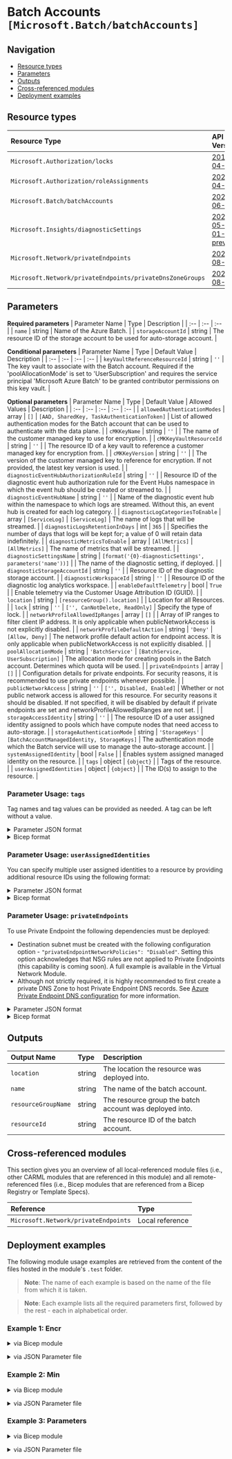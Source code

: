 # Batch Accounts `[Microsoft.Batch/batchAccounts]`

## Navigation

- [Resource types](#Resource-types)
- [Parameters](#Parameters)
- [Outputs](#Outputs)
- [Cross-referenced modules](#Cross-referenced-modules)
- [Deployment examples](#Deployment-examples)

## Resource types

| Resource Type | API Version |
| :-- | :-- |
| `Microsoft.Authorization/locks` | [2017-04-01](https://docs.microsoft.com/en-us/azure/templates/Microsoft.Authorization/2017-04-01/locks) |
| `Microsoft.Authorization/roleAssignments` | [2022-04-01](https://docs.microsoft.com/en-us/azure/templates/Microsoft.Authorization/2022-04-01/roleAssignments) |
| `Microsoft.Batch/batchAccounts` | [2022-06-01](https://docs.microsoft.com/en-us/azure/templates/Microsoft.Batch/2022-06-01/batchAccounts) |
| `Microsoft.Insights/diagnosticSettings` | [2021-05-01-preview](https://docs.microsoft.com/en-us/azure/templates/Microsoft.Insights/2021-05-01-preview/diagnosticSettings) |
| `Microsoft.Network/privateEndpoints` | [2021-08-01](https://docs.microsoft.com/en-us/azure/templates/Microsoft.Network/2021-08-01/privateEndpoints) |
| `Microsoft.Network/privateEndpoints/privateDnsZoneGroups` | [2021-08-01](https://docs.microsoft.com/en-us/azure/templates/Microsoft.Network/2021-08-01/privateEndpoints/privateDnsZoneGroups) |

## Parameters

**Required parameters**
| Parameter Name | Type | Description |
| :-- | :-- | :-- |
| `name` | string | Name of the Azure Batch. |
| `storageAccountId` | string | The resource ID of the storage account to be used for auto-storage account. |

**Conditional parameters**
| Parameter Name | Type | Default Value | Description |
| :-- | :-- | :-- | :-- |
| `keyVaultReferenceResourceId` | string | `''` | The key vault to associate with the Batch account. Required if the 'poolAllocationMode' is set to 'UserSubscription' and requires the service principal 'Microsoft Azure Batch' to be granted contributor permissions on this key vault. |

**Optional parameters**
| Parameter Name | Type | Default Value | Allowed Values | Description |
| :-- | :-- | :-- | :-- | :-- |
| `allowedAuthenticationModes` | array | `[]` | `[AAD, SharedKey, TaskAuthenticationToken]` | List of allowed authentication modes for the Batch account that can be used to authenticate with the data plane. |
| `cMKKeyName` | string | `''` |  | The name of the customer managed key to use for encryption. |
| `cMKKeyVaultResourceId` | string | `''` |  | The resource ID of a key vault to reference a customer managed key for encryption from. |
| `cMKKeyVersion` | string | `''` |  | The version of the customer managed key to reference for encryption. If not provided, the latest key version is used. |
| `diagnosticEventHubAuthorizationRuleId` | string | `''` |  | Resource ID of the diagnostic event hub authorization rule for the Event Hubs namespace in which the event hub should be created or streamed to. |
| `diagnosticEventHubName` | string | `''` |  | Name of the diagnostic event hub within the namespace to which logs are streamed. Without this, an event hub is created for each log category. |
| `diagnosticLogCategoriesToEnable` | array | `[ServiceLog]` | `[ServiceLog]` | The name of logs that will be streamed. |
| `diagnosticLogsRetentionInDays` | int | `365` |  | Specifies the number of days that logs will be kept for; a value of 0 will retain data indefinitely. |
| `diagnosticMetricsToEnable` | array | `[AllMetrics]` | `[AllMetrics]` | The name of metrics that will be streamed. |
| `diagnosticSettingsName` | string | `[format('{0}-diagnosticSettings', parameters('name'))]` |  | The name of the diagnostic setting, if deployed. |
| `diagnosticStorageAccountId` | string | `''` |  | Resource ID of the diagnostic storage account. |
| `diagnosticWorkspaceId` | string | `''` |  | Resource ID of the diagnostic log analytics workspace. |
| `enableDefaultTelemetry` | bool | `True` |  | Enable telemetry via the Customer Usage Attribution ID (GUID). |
| `location` | string | `[resourceGroup().location]` |  | Location for all Resources. |
| `lock` | string | `''` | `['', CanNotDelete, ReadOnly]` | Specify the type of lock. |
| `networkProfileAllowedIpRanges` | array | `[]` |  | Array of IP ranges to filter client IP address. It is only applicable when publicNetworkAccess is not explicitly disabled. |
| `networkProfileDefaultAction` | string | `'Deny'` | `[Allow, Deny]` | The network profile default action for endpoint access. It is only applicable when publicNetworkAccess is not explicitly disabled. |
| `poolAllocationMode` | string | `'BatchService'` | `[BatchService, UserSubscription]` | The allocation mode for creating pools in the Batch account. Determines which quota will be used. |
| `privateEndpoints` | array | `[]` |  | Configuration details for private endpoints. For security reasons, it is recommended to use private endpoints whenever possible. |
| `publicNetworkAccess` | string | `''` | `['', Disabled, Enabled]` | Whether or not public network access is allowed for this resource. For security reasons it should be disabled. If not specified, it will be disabled by default if private endpoints are set and networkProfileAllowedIpRanges are not set. |
| `storageAccessIdentity` | string | `''` |  | The resource ID of a user assigned identity assigned to pools which have compute nodes that need access to auto-storage. |
| `storageAuthenticationMode` | string | `'StorageKeys'` | `[BatchAccountManagedIdentity, StorageKeys]` | The authentication mode which the Batch service will use to manage the auto-storage account. |
| `systemAssignedIdentity` | bool | `False` |  | Enables system assigned managed identity on the resource. |
| `tags` | object | `{object}` |  | Tags of the resource. |
| `userAssignedIdentities` | object | `{object}` |  | The ID(s) to assign to the resource. |


### Parameter Usage: `tags`

Tag names and tag values can be provided as needed. A tag can be left without a value.

<details>

<summary>Parameter JSON format</summary>

```json
"tags": {
    "value": {
        "Environment": "Non-Prod",
        "Contact": "test.user@testcompany.com",
        "PurchaseOrder": "1234",
        "CostCenter": "7890",
        "ServiceName": "DeploymentValidation",
        "Role": "DeploymentValidation"
    }
}
```

</details>

<details>

<summary>Bicep format</summary>

```bicep
tags: {
    Environment: 'Non-Prod'
    Contact: 'test.user@testcompany.com'
    PurchaseOrder: '1234'
    CostCenter: '7890'
    ServiceName: 'DeploymentValidation'
    Role: 'DeploymentValidation'
}
```

</details>
<p>

### Parameter Usage: `userAssignedIdentities`

You can specify multiple user assigned identities to a resource by providing additional resource IDs using the following format:

<details>

<summary>Parameter JSON format</summary>

```json
"userAssignedIdentities": {
    "value": {
        "/subscriptions/12345678-1234-1234-1234-123456789012/resourcegroups/validation-rg/providers/Microsoft.ManagedIdentity/userAssignedIdentities/adp-sxx-az-msi-x-001": {},
        "/subscriptions/12345678-1234-1234-1234-123456789012/resourcegroups/validation-rg/providers/Microsoft.ManagedIdentity/userAssignedIdentities/adp-sxx-az-msi-x-002": {}
    }
}
```

</details>

<details>

<summary>Bicep format</summary>

```bicep
userAssignedIdentities: {
    '/subscriptions/12345678-1234-1234-1234-123456789012/resourcegroups/validation-rg/providers/Microsoft.ManagedIdentity/userAssignedIdentities/adp-sxx-az-msi-x-001': {}
    '/subscriptions/12345678-1234-1234-1234-123456789012/resourcegroups/validation-rg/providers/Microsoft.ManagedIdentity/userAssignedIdentities/adp-sxx-az-msi-x-002': {}
}
```

</details>
<p>

### Parameter Usage: `privateEndpoints`

To use Private Endpoint the following dependencies must be deployed:

- Destination subnet must be created with the following configuration option - `"privateEndpointNetworkPolicies": "Disabled"`.  Setting this option acknowledges that NSG rules are not applied to Private Endpoints (this capability is coming soon). A full example is available in the Virtual Network Module.
- Although not strictly required, it is highly recommended to first create a private DNS Zone to host Private Endpoint DNS records. See [Azure Private Endpoint DNS configuration](https://docs.microsoft.com/en-us/azure/private-link/private-endpoint-dns) for more information.

<details>

<summary>Parameter JSON format</summary>

```json
"privateEndpoints": {
    "value": [
        // Example showing all available fields
        {
            "name": "sxx-az-pe", // Optional: Name will be automatically generated if one is not provided here
            "subnetResourceId": "/subscriptions/<<subscriptionId>>/resourceGroups/validation-rg/providers/Microsoft.Network/virtualNetworks/sxx-az-vnet-x-001/subnets/sxx-az-subnet-x-001",
            "service": "<<serviceName>>", // e.g. vault, registry, file, blob, queue, table etc.
            "privateDnsZoneGroup": {
                "privateDNSResourceIds": [ // Optional: No DNS record will be created if a private DNS zone Resource ID is not specified
                    "/subscriptions/<<subscriptionId>>/resourceGroups/validation-rg/providers/Microsoft.Network/privateDnsZones/privatelink.blob.core.windows.net"
                ]
            },
            "customDnsConfigs": [ // Optional
                {
                    "fqdn": "customname.test.local",
                    "ipAddresses": [
                        "10.10.10.10"
                    ]
                }
            ]
        },
        // Example showing only mandatory fields
        {
            "subnetResourceId": "/subscriptions/<<subscriptionId>>/resourceGroups/validation-rg/providers/Microsoft.Network/virtualNetworks/sxx-az-vnet-x-001/subnets/sxx-az-subnet-x-001",
            "service": "<<serviceName>>" // e.g. vault, registry, file, blob, queue, table etc.
        }
    ]
}
```

</details>

<details>

<summary>Bicep format</summary>

```bicep
privateEndpoints:  [
    // Example showing all available fields
    {
        name: 'sxx-az-pe' // Optional: Name will be automatically generated if one is not provided here
        subnetResourceId: '/subscriptions/<<subscriptionId>>/resourceGroups/validation-rg/providers/Microsoft.Network/virtualNetworks/sxx-az-vnet-x-001/subnets/sxx-az-subnet-x-001'
        service: '<<serviceName>>' // e.g. vault registry file blob queue table etc.
        privateDnsZoneGroups: {
            privateDNSResourceIds: [ // Optional: No DNS record will be created if a private DNS zone Resource ID is not specified
                '/subscriptions/<<subscriptionId>>/resourceGroups/validation-rg/providers/Microsoft.Network/privateDnsZones/privatelink.blob.core.windows.net'
            ]
        }
        // Optional
        customDnsConfigs: [
            {
                fqdn: 'customname.test.local'
                ipAddresses: [
                    '10.10.10.10'
                ]
            }
        ]
    }
    // Example showing only mandatory fields
    {
        subnetResourceId: '/subscriptions/<<subscriptionId>>/resourceGroups/validation-rg/providers/Microsoft.Network/virtualNetworks/sxx-az-vnet-x-001/subnets/sxx-az-subnet-x-001'
        service: '<<serviceName>>' // e.g. vault registry file blob queue table etc.
    }
]
```

</details>
<p>

## Outputs

| Output Name | Type | Description |
| :-- | :-- | :-- |
| `location` | string | The location the resource was deployed into. |
| `name` | string | The name of the batch account. |
| `resourceGroupName` | string | The resource group the batch account was deployed into. |
| `resourceId` | string | The resource ID of the batch account. |

## Cross-referenced modules

This section gives you an overview of all local-referenced module files (i.e., other CARML modules that are referenced in this module) and all remote-referenced files (i.e., Bicep modules that are referenced from a Bicep Registry or Template Specs).

| Reference | Type |
| :-- | :-- |
| `Microsoft.Network/privateEndpoints` | Local reference |

## Deployment examples

The following module usage examples are retrieved from the content of the files hosted in the module's `.test` folder.
   >**Note**: The name of each example is based on the name of the file from which it is taken.

   >**Note**: Each example lists all the required parameters first, followed by the rest - each in alphabetical order.

<h3>Example 1: Encr</h3>

<details>

<summary>via Bicep module</summary>

```bicep
module batchAccounts './Microsoft.Batch/batchAccounts/deploy.bicep' = {
  name: '${uniqueString(deployment().name)}-BatchAccounts'
  params: {
    // Required parameters
    name: '<<namePrefix>>azbaweuencr001'
    storageAccountId: '/subscriptions/<<subscriptionId>>/resourceGroups/validation-rg/providers/Microsoft.Storage/storageAccounts/adp<<namePrefix>>azsax001'
    // Non-required parameters
    cMKKeyName: 'keyEncryptionKey'
    cMKKeyVaultResourceId: '/subscriptions/<<subscriptionId>>/resourceGroups/validation-rg/providers/Microsoft.KeyVault/vaults/adp-<<namePrefix>>-az-kv-nopr-002'
    poolAllocationMode: 'BatchService'
    privateEndpoints: [
      {
        privateDnsZoneGroup: {
          privateDNSResourceIds: [
            '/subscriptions/<<subscriptionId>>/resourceGroups/validation-rg/providers/Microsoft.Network/privateDnsZones/privatelink.batch.azure.com'
          ]
        }
        service: 'batchAccount'
        subnetResourceId: '/subscriptions/<<subscriptionId>>/resourceGroups/validation-rg/providers/Microsoft.Network/virtualNetworks/adp-<<namePrefix>>-az-vnet-x-001/subnets/<<namePrefix>>-az-subnet-x-005-privateEndpoints'
      }
    ]
    storageAccessIdentity: '/subscriptions/<<subscriptionId>>/resourcegroups/validation-rg/providers/Microsoft.ManagedIdentity/userAssignedIdentities/adp-<<namePrefix>>-az-msi-x-001'
    storageAuthenticationMode: 'BatchAccountManagedIdentity'
    userAssignedIdentities: {
      '/subscriptions/<<subscriptionId>>/resourcegroups/validation-rg/providers/Microsoft.ManagedIdentity/userAssignedIdentities/adp-<<namePrefix>>-az-msi-x-001': {}
    }
  }
}
```

</details>
<p>

<details>

<summary>via JSON Parameter file</summary>

```json
{
  "$schema": "https://schema.management.azure.com/schemas/2019-04-01/deploymentParameters.json#",
  "contentVersion": "1.0.0.0",
  "parameters": {
    // Required parameters
    "name": {
      "value": "<<namePrefix>>azbaweuencr001"
    },
    "storageAccountId": {
      "value": "/subscriptions/<<subscriptionId>>/resourceGroups/validation-rg/providers/Microsoft.Storage/storageAccounts/adp<<namePrefix>>azsax001"
    },
    // Non-required parameters
    "cMKKeyName": {
      "value": "keyEncryptionKey"
    },
    "cMKKeyVaultResourceId": {
      "value": "/subscriptions/<<subscriptionId>>/resourceGroups/validation-rg/providers/Microsoft.KeyVault/vaults/adp-<<namePrefix>>-az-kv-nopr-002"
    },
    "poolAllocationMode": {
      "value": "BatchService"
    },
    "privateEndpoints": {
      "value": [
        {
          "privateDnsZoneGroup": {
            "privateDNSResourceIds": [
              "/subscriptions/<<subscriptionId>>/resourceGroups/validation-rg/providers/Microsoft.Network/privateDnsZones/privatelink.batch.azure.com"
            ]
          },
          "service": "batchAccount",
          "subnetResourceId": "/subscriptions/<<subscriptionId>>/resourceGroups/validation-rg/providers/Microsoft.Network/virtualNetworks/adp-<<namePrefix>>-az-vnet-x-001/subnets/<<namePrefix>>-az-subnet-x-005-privateEndpoints"
        }
      ]
    },
    "storageAccessIdentity": {
      "value": "/subscriptions/<<subscriptionId>>/resourcegroups/validation-rg/providers/Microsoft.ManagedIdentity/userAssignedIdentities/adp-<<namePrefix>>-az-msi-x-001"
    },
    "storageAuthenticationMode": {
      "value": "BatchAccountManagedIdentity"
    },
    "userAssignedIdentities": {
      "value": {
        "/subscriptions/<<subscriptionId>>/resourcegroups/validation-rg/providers/Microsoft.ManagedIdentity/userAssignedIdentities/adp-<<namePrefix>>-az-msi-x-001": {}
      }
    }
  }
}
```

</details>
<p>

<h3>Example 2: Min</h3>

<details>

<summary>via Bicep module</summary>

```bicep
module batchAccounts './Microsoft.Batch/batchAccounts/deploy.bicep' = {
  name: '${uniqueString(deployment().name)}-BatchAccounts'
  params: {
    // Required parameters
    name: '<<namePrefix>>azbaweumin001'
    storageAccountId: '/subscriptions/<<subscriptionId>>/resourceGroups/validation-rg/providers/Microsoft.Storage/storageAccounts/adp<<namePrefix>>azsax001'
  }
}
```

</details>
<p>

<details>

<summary>via JSON Parameter file</summary>

```json
{
  "$schema": "https://schema.management.azure.com/schemas/2019-04-01/deploymentParameters.json#",
  "contentVersion": "1.0.0.0",
  "parameters": {
    // Required parameters
    "name": {
      "value": "<<namePrefix>>azbaweumin001"
    },
    "storageAccountId": {
      "value": "/subscriptions/<<subscriptionId>>/resourceGroups/validation-rg/providers/Microsoft.Storage/storageAccounts/adp<<namePrefix>>azsax001"
    }
  }
}
```

</details>
<p>

<h3>Example 3: Parameters</h3>

<details>

<summary>via Bicep module</summary>

```bicep
module batchAccounts './Microsoft.Batch/batchAccounts/deploy.bicep' = {
  name: '${uniqueString(deployment().name)}-BatchAccounts'
  params: {
    // Required parameters
    name: '<<namePrefix>>azbaweux001'
    storageAccountId: '/subscriptions/<<subscriptionId>>/resourceGroups/validation-rg/providers/Microsoft.Storage/storageAccounts/adp<<namePrefix>>azsax001'
    // Non-required parameters
    diagnosticEventHubAuthorizationRuleId: '/subscriptions/<<subscriptionId>>/resourceGroups/validation-rg/providers/Microsoft.EventHub/namespaces/adp-<<namePrefix>>-az-evhns-x-001/AuthorizationRules/RootManageSharedAccessKey'
    diagnosticEventHubName: 'adp-<<namePrefix>>-az-evh-x-001'
    diagnosticLogsRetentionInDays: 7
    diagnosticStorageAccountId: '/subscriptions/<<subscriptionId>>/resourceGroups/validation-rg/providers/Microsoft.Storage/storageAccounts/adp<<namePrefix>>azsax001'
    diagnosticWorkspaceId: '/subscriptions/<<subscriptionId>>/resourcegroups/validation-rg/providers/microsoft.operationalinsights/workspaces/adp-<<namePrefix>>-az-law-x-001'
    lock: 'CanNotDelete'
    networkProfileAllowedIpRanges: [
      '127.0.0.1'
    ]
    poolAllocationMode: 'BatchService'
    privateEndpoints: [
      {
        privateDnsZoneGroup: {
          privateDNSResourceIds: [
            '/subscriptions/<<subscriptionId>>/resourceGroups/validation-rg/providers/Microsoft.Network/privateDnsZones/privatelink.batch.azure.com'
          ]
        }
        service: 'batchAccount'
        subnetResourceId: '/subscriptions/<<subscriptionId>>/resourceGroups/validation-rg/providers/Microsoft.Network/virtualNetworks/adp-<<namePrefix>>-az-vnet-x-001/subnets/<<namePrefix>>-az-subnet-x-005-privateEndpoints'
      }
    ]
    storageAccessIdentity: '/subscriptions/<<subscriptionId>>/resourcegroups/validation-rg/providers/Microsoft.ManagedIdentity/userAssignedIdentities/adp-<<namePrefix>>-az-msi-x-001'
    storageAuthenticationMode: 'BatchAccountManagedIdentity'
    systemAssignedIdentity: true
  }
}
```

</details>
<p>

<details>

<summary>via JSON Parameter file</summary>

```json
{
  "$schema": "https://schema.management.azure.com/schemas/2019-04-01/deploymentParameters.json#",
  "contentVersion": "1.0.0.0",
  "parameters": {
    // Required parameters
    "name": {
      "value": "<<namePrefix>>azbaweux001"
    },
    "storageAccountId": {
      "value": "/subscriptions/<<subscriptionId>>/resourceGroups/validation-rg/providers/Microsoft.Storage/storageAccounts/adp<<namePrefix>>azsax001"
    },
    // Non-required parameters
    "diagnosticEventHubAuthorizationRuleId": {
      "value": "/subscriptions/<<subscriptionId>>/resourceGroups/validation-rg/providers/Microsoft.EventHub/namespaces/adp-<<namePrefix>>-az-evhns-x-001/AuthorizationRules/RootManageSharedAccessKey"
    },
    "diagnosticEventHubName": {
      "value": "adp-<<namePrefix>>-az-evh-x-001"
    },
    "diagnosticLogsRetentionInDays": {
      "value": 7
    },
    "diagnosticStorageAccountId": {
      "value": "/subscriptions/<<subscriptionId>>/resourceGroups/validation-rg/providers/Microsoft.Storage/storageAccounts/adp<<namePrefix>>azsax001"
    },
    "diagnosticWorkspaceId": {
      "value": "/subscriptions/<<subscriptionId>>/resourcegroups/validation-rg/providers/microsoft.operationalinsights/workspaces/adp-<<namePrefix>>-az-law-x-001"
    },
    "lock": {
      "value": "CanNotDelete"
    },
    "networkProfileAllowedIpRanges": {
      "value": [
        "127.0.0.1"
      ]
    },
    "poolAllocationMode": {
      "value": "BatchService"
    },
    "privateEndpoints": {
      "value": [
        {
          "privateDnsZoneGroup": {
            "privateDNSResourceIds": [
              "/subscriptions/<<subscriptionId>>/resourceGroups/validation-rg/providers/Microsoft.Network/privateDnsZones/privatelink.batch.azure.com"
            ]
          },
          "service": "batchAccount",
          "subnetResourceId": "/subscriptions/<<subscriptionId>>/resourceGroups/validation-rg/providers/Microsoft.Network/virtualNetworks/adp-<<namePrefix>>-az-vnet-x-001/subnets/<<namePrefix>>-az-subnet-x-005-privateEndpoints"
        }
      ]
    },
    "storageAccessIdentity": {
      "value": "/subscriptions/<<subscriptionId>>/resourcegroups/validation-rg/providers/Microsoft.ManagedIdentity/userAssignedIdentities/adp-<<namePrefix>>-az-msi-x-001"
    },
    "storageAuthenticationMode": {
      "value": "BatchAccountManagedIdentity"
    },
    "systemAssignedIdentity": {
      "value": true
    }
  }
}
```

</details>
<p>
